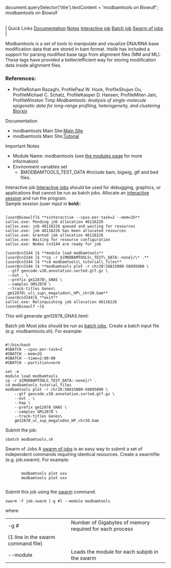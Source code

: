 

document.querySelector('title').textContent = 'modbamtools on Biowulf';
modbamtools on Biowulf


|  |
| --- |
| 
Quick Links
[Documentation](#doc)
[Notes](#notes)
[Interactive job](#int) 
[Batch job](#sbatch) 
[Swarm of jobs](#swarm) 
 |



Modbamtools is a set of tools to manipulate and visualize DNA/RNA base modification data that are stored in bam format. htslib has included a support for parsing modified base tags from alignment files (MM and ML). These tags have provided a better/efficient way for storing modification data inside alignment files. 








### References:


* ProfileRoham Razaghi, ProfilePaul W. Hook, ProfileShujun Ou, ProfileMichael C. Schatz, ProfileKasper D. Hansen, ProfileMiten Jain, ProfileWinston Timp
*Modbamtools: Analysis of single-molecule epigenetic data for long-range profiling, heterogeneity, and clustering*
[Biorxiv](https://www.biorxiv.org/content/10.1101/2022.07.07.499188v1.article-info)


Documentation
* modbamtools Main Site:[Main Site](https://rrazaghi.github.io/modbamtools/)
* modbamtools Main Site:[Tutorial](https://rrazaghi.github.io/modbamtools/tutorial/)


Important Notes
* Module Name: modbamtools (see [the modules page](/apps/modules.html) for more information)
* Environment variables set 
	+ $MODBAMTOOLS\_TEST\_DATA #include bam, bigwig, gtf and bed files.



Interactive job
[Interactive jobs](/docs/userguide.html#int) should be used for debugging, graphics, or applications that cannot be run as batch jobs.
Allocate an [interactive session](/docs/userguide.html#int) and run the program.   
Sample session (user input in **bold**):



```

[user@biowulf]$ **sinteractive --cpus-per-task=2 --mem=2G**
salloc.exe: Pending job allocation 46116226
salloc.exe: job 46116226 queued and waiting for resources
salloc.exe: job 46116226 has been allocated resources
salloc.exe: Granted job allocation 46116226
salloc.exe: Waiting for resource configuration
salloc.exe: Nodes cn3144 are ready for job

[user@cn3144 ]$ **module load modbamtools**
[user@cn3144 ]$ **cp -r ${MODBAMTOOLS\_TEST\_DATA:-none}/\* .**
[user@cn3144 ]$ **cd modbamtools\_tutorial\_files**
[user@cn3144 ]$ **modbamtools plot -r chr20:58815000-58895000 \
 --gtf gencode.v38.annotation.sorted.gtf.gz \
 --out . \
 --prefix gm12878\_GNAS \
 --samples GM12878 \
 --track-titles Genes\
 gm12878\_ul\_sup\_megalodon\_HP\_chr20.bam**
[user@cn3144]$ **exit**
salloc.exe: Relinquishing job allocation 46116226
[user@biowulf ~]$

```

This will generate gm12878\_GNAS.html:


Batch job
Most jobs should be run as [batch jobs](/docs/userguide.html#submit).
Create a batch input file (e.g. modbamtools.sh). For example:



```

#!/bin/bash
#SBATCH --cpus-per-task=2
#SBATCH --mem=2G
#SBATCH --time=2:00:00
#SBATCH --partition=norm

set -e
module load modbamtools
cp -r ${MODBAMTOOLS_TEST_DATA:-none}/* .
cd modbamtools_tutorial_files
modbamtools plot -r chr20:58815000-58895000 \
    --gtf gencode.v38.annotation.sorted.gtf.gz \
    --out . \
    --hap \
    --prefix gm12878_GNAS \
    --samples GM12878 \
    --track-titles Genes\
    gm12878_ul_sup_megalodon_HP_chr20.bam 

```

 Submit the job:

```
sbatch modbamtools.sh
```

Swarm of Jobs 
A [swarm of jobs](/apps/swarm.html) is an easy way to submit a set of independent commands requiring identical resources.
Create a swarmfile (e.g. job.swarm). For example:



```

       modbamtools plot xxx
       modbamtools plot xxx
    
```

Submit this job using the [swarm](/apps/swarm.html) command.



```
swarm -f job.swarm [-g #] --module modbamtools
```

where
 

|  |  |
| --- | --- |
| -g *#*  | Number of Gigabytes of memory required for each process
 (1 line in the swarm command file)  |
| --module  | Loads the module for each subjob in the swarm  |










